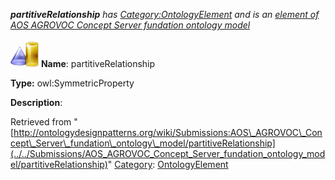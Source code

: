 ___partitiveRelationship__ has [Category:OntologyElement](../../Category/OntologyElement "Category:OntologyElement") and is an [element of](../../Property/ElementOf "Property:ElementOf") [AOS AGROVOC Concept Server fundation ontology model](../../Submissions/AOS_AGROVOC_Concept_Server_fundation_ontology_model "Submissions:AOS AGROVOC Concept Server fundation ontology model")_


  




[![ObjectProperty](../../images/thumb/c/c3/ObjectProperty.gif/45px-ObjectProperty.gif)](../../Image/ObjectProperty.gif "ObjectProperty")
__Name__: partitiveRelationship 


__Type:__ owl:SymmetricProperty 


__Description__: 





Retrieved from "[http://ontologydesignpatterns.org/wiki/Submissions:AOS\_AGROVOC\_Concept\_Server\_fundation\_ontology\_model/partitiveRelationship](../../Submissions/AOS_AGROVOC_Concept_Server_fundation_ontology_model/partitiveRelationship)"
 [Category](http://ontologydesignpatterns.org/wiki/Special:Categories "Special:Categories"): [OntologyElement](../../Category/OntologyElement "Category:OntologyElement")